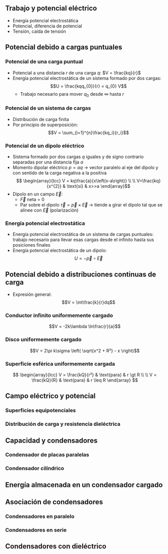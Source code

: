 ## Trabajo y potencial eléctrico
- Energía potencial electrostática
- Potencial, diferencia de potencial
- Tensión, caída de tensión

## Potencial debido a cargas puntuales
### Potencial de una carga puntual
- Potencial a una distancia $r$ de una carga $q$: $V = \frac{kq}{r}$ 
- Energía potencial electrostática de un sistema formado por dos cargas: $$U = \frac{kqq_{0}}{r} = q_{0} V$$
	- Trabajo necesario para mover $q_0$ desde $\infty$ hasta  $r$ 

### Potencial de un sistema de cargas
- Distribución de carga finita
- Por principio de superposición: $$V = \sum_{i=1}^{n}\frac{kq_i}{r_i}$$ 

### Potencial de un dipolo eléctrico
- Sistema formado por dos cargas $q$ iguales y de signo contrario separadas por una distancia fija $a$ 
- Momento dipolar eléctrico $p = aq$ -> vector paralelo al eje del dipolo y con sentido de la carga negativa a la positiva
$$
\begin{array}{lcc}
V = kq\frac{a}{x\left(x-a\right)} \\ \\
V=\frac{kq}{x^{2}} & \text{si} & x>>a
\end{array}$$
- Dipolo en un campo $\vec{E}$:
	- $\vec{F}$ neta = 0
	- Par sobre el dipolo $\vec{\tau} = \vec{p} \times \vec{E}$ -> tiende a girar el dipolo tal que se alinee con $\vec{E}$ (polarización)

### Energía potencial electrostática
- Energía potencial electrostática de un sistema de cargas puntuales: trabajo necesario para llevar esas cargas desde el infinito hasta sus posiciones finales
- Energía potencial electrostática de un dipolo: 
$$U = -\vec{p} \circ \vec{E}$$

## Potencial debido a distribuciones continuas de carga
- Expresión general: $$V = \int\frac{k}{r}dq$$

### Conductor infinito uniformemente cargado
$$V = -2k\lambda \ln\frac{r}{a}$$
### Disco uniformemente cargado
 $$V = 2\pi k\sigma \left( \sqrt{x^2 + R²} - x \right)$$

### Superficie esférica uniformemente cargada

$$
\begin{array}{lcc} 
V = \frac{kQ}{r²} & \text{para} & r \gt R  
\\ \\ 
V = \frac{kQ}{R} & \text{para} & r \leq R 
\end{array}
$$

## Campo eléctrico y potencial
### Superficies equipotenciales
### Distribución de carga y resistencia dieléctrica
## Capacidad y condensadores
### Condensador de placas paralelas
### Condensador cilíndrico
## Energía almacenada en un condensador cargado
## Asociación de condensadores
### Condensadores en paralelo
### Condensadores en serie
## Condensadores con dieléctrico
